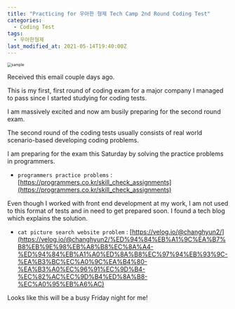 ```yaml
---
title: "Practicing for 우아한 형제 Tech Camp 2nd Round Coding Test"
categories:
  - Coding Test
tags:
  - 우아한형제
last_modified_at: 2021-05-14T19:40:00Z
---
```



<img src="https://user-images.githubusercontent.com/46912607/118258201-8d3f1280-b4ea-11eb-95f2-e8c1b36d29b2.png" alt="sample" style="zoom:60%;" />

Received this email couple days ago. 

This is my first, first round of coding exam for a major company I managed to pass since I started studying for coding tests. 

I am massively excited and now am busily preparing for the second round exam.

The second round of the coding tests usually consists of real world scenario-based developing coding problems.

I am preparing for the exam this Saturday by solving the practice problems in programmers.

- `programmers practice problems` : [https://programmers.co.kr/skill_check_assignments](https://programmers.co.kr/skill_check_assignments)

Even though I worked with front end development at my work, I am not used to this format of tests and in need to get prepared soon. I found a tech blog which explains the solution. 

- `cat picture search website problem` : [https://velog.io/@changhyun2/](https://velog.io/@changhyun2/%ED%94%84%EB%A1%9C%EA%B7%B8%EB%9E%98%EB%A8%B8%EC%8A%A4-%ED%94%84%EB%A1%A0%ED%8A%B8%EC%97%94%EB%93%9C-%EA%B3%BC%EC%A0%9C%EA%B4%80-%EA%B3%A0%EC%96%91%EC%9D%B4-%EC%82%AC%EC%9D%B4%ED%8A%B8-%EC%A0%95%EB%A6%AC)

Looks like this will be a busy Friday night for me! 





